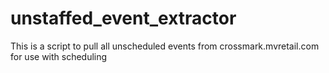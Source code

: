 # unstaffed_event_extractor
This is a script to pull all unscheduled events from crossmark.mvretail.com for use with scheduling
